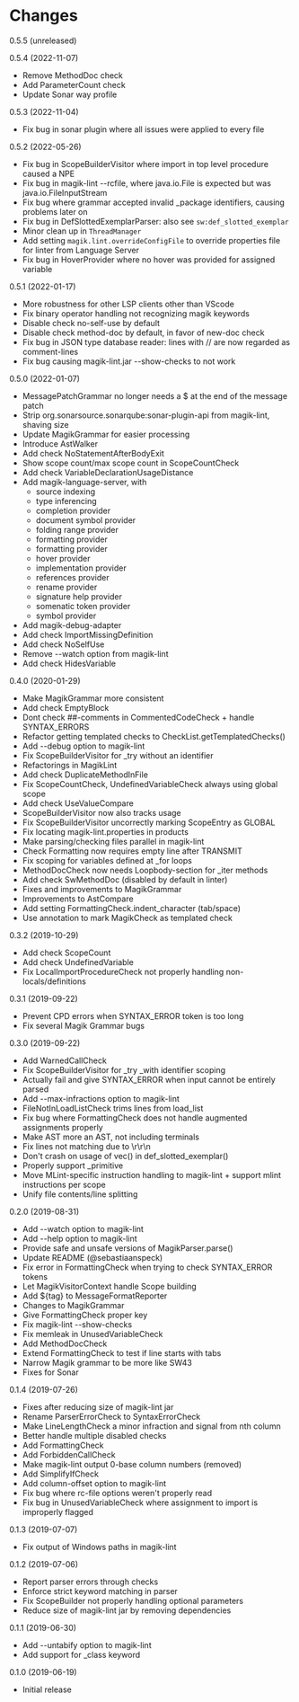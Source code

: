 Changes
=======

0.5.5 (unreleased)


0.5.4 (2022-11-07)

- Remove MethodDoc check
- Add ParameterCount check
- Update Sonar way profile


0.5.3 (2022-11-04)
- Fix bug in sonar plugin where all issues were applied to every file


0.5.2 (2022-05-26)

- Fix bug in ScopeBuilderVisitor where import in top level procedure caused a NPE
- Fix bug in magik-lint --rcfile, where java.io.File is expected but was java.io.FileInputStream
- Fix bug where grammar accepted invalid _package identifiers, causing problems later on
- Fix bug in DefSlottedExemplarParser: also see `sw:def_slotted_exemplar`
- Minor clean up in `ThreadManager`
- Add setting `magik.lint.overrideConfigFile` to override properties file for linter from Language Server
- Fix bug in HoverProvider where no hover was provided for assigned variable


0.5.1 (2022-01-17)

- More robustness for other LSP clients other than VScode
- Fix binary operator handling not recognizing magik keywords
- Disable check no-self-use by default
- Disable check method-doc by default, in favor of new-doc check
- Fix bug in JSON type database reader: lines with // are now regarded as comment-lines
- Fix bug causing magik-lint.jar --show-checks to not work


0.5.0 (2022-01-07)

- MessagePatchGrammar no longer needs a $ at the end of the message patch
- Strip org.sonarsource.sonarqube:sonar-plugin-api from magik-lint, shaving size
- Update MagikGrammar for easier processing
- Introduce AstWalker
- Add check NoStatementAfterBodyExit
- Show scope count/max scope count in ScopeCountCheck
- Add check VariableDeclarationUsageDistance
- Add magik-language-server, with
  - source indexing
  - type inferencing
  - completion provider
  - document symbol provider
  - folding range provider
  - formatting provider
  - formatting provider
  - hover provider
  - implementation provider
  - references provider
  - rename provider
  - signature help provider
  - somenatic token provider
  - symbol provider
- Add magik-debug-adapter
- Add check ImportMissingDefinition
- Add check NoSelfUse
- Remove --watch option from magik-lint
- Add check HidesVariable


0.4.0 (2020-01-29)

- Make MagikGrammar more consistent
- Add check EmptyBlock
- Dont check ##-comments in CommentedCodeCheck + handle SYNTAX\_ERRORS
- Refactor getting templated checks to CheckList.getTemplatedChecks()
- Add --debug option to magik-lint
- Fix ScopeBuilderVisitor for \_try without an identifier
- Refactorings in MagikLint
- Add check DuplicateMethodInFile
- Fix ScopeCountCheck, UndefinedVariableCheck always using global scope
- Add check UseValueCompare
- ScopeBuilderVisitor now also tracks usage
- Fix ScopeBuilderVisitor uncorrectly marking ScopeEntry as GLOBAL
- Fix locating magik-lint.properties in products
- Make parsing/checking files parallel in magik-lint
- Check Formatting now requires empty line after TRANSMIT
- Fix scoping for variables defined at \_for loops
- MethodDocCheck now needs Loopbody-section for \_iter methods
- Add check SwMethodDoc (disabled by default in linter)
- Fixes and improvements to MagikGrammar
- Improvements to AstCompare
- Add setting FormattingCheck.indent\_character (tab/space)
- Use annotation to mark MagikCheck as templated check


0.3.2 (2019-10-29)

- Add check ScopeCount
- Add check UndefinedVariable
- Fix LocalImportProcedureCheck not properly handling non-locals/definitions


0.3.1 (2019-09-22)

- Prevent CPD errors when SYNTAX\_ERROR token is too long
- Fix several Magik Grammar bugs


0.3.0 (2019-09-22)

- Add WarnedCallCheck
- Fix ScopeBuilderVisitor for \_try \_with identifier scoping
- Actually fail and give SYNTAX\_ERROR when input cannot be entirely parsed
- Add --max-infractions option to magik-lint
- FileNotInLoadListCheck trims lines from load\_list
- Fix bug where FormattingCheck does not handle augmented assignments properly
- Make AST more an AST, not including terminals
- Fix lines not matching due to \r\r\n
- Don't crash on usage of vec() in def\_slotted\_exemplar()
- Properly support \_primitive
- Move MLint-specific instruction handling to magik-lint + support mlint instructions per scope
- Unify file contents/line splitting


0.2.0 (2019-08-31)

- Add --watch option to magik-lint
- Add --help option to magik-lint
- Provide safe and unsafe versions of MagikParser.parse()
- Update README (@sebastiaanspeck)
- Fix error in FormattingCheck when trying to check SYNTAX\_ERROR tokens
- Let MagikVisitorContext handle Scope building
- Add ${tag} to MessageFormatReporter
- Changes to MagikGrammar
- Give FormattingCheck proper key
- Fix magik-lint --show-checks
- Fix memleak in UnusedVariableCheck
- Add MethodDocCheck
- Extend FormattingCheck to test if line starts with tabs
- Narrow Magik grammar to be more like SW43
- Fixes for Sonar


0.1.4 (2019-07-26)

- Fixes after reducing size of magik-lint jar
- Rename ParserErrorCheck to SyntaxErrorCheck
- Make LineLengthCheck a minor infraction and signal from nth column
- Better handle multiple disabled checks
- Add FormattingCheck
- Add ForbiddenCallCheck
- Make magik-lint output 0-base column numbers (removed)
- Add SimplifyIfCheck
- Add column-offset option to magik-lint
- Fix bug where rc-file options weren't properly read
- Fix bug in UnusedVariableCheck where assignment to import is improperly flagged


0.1.3 (2019-07-07)

- Fix output of Windows paths in magik-lint


0.1.2 (2019-07-06)

- Report parser errors through checks
- Enforce strict keyword matching in parser
- Fix ScopeBuilder not properly handling optional parameters
- Reduce size of magik-lint jar by removing dependencies


0.1.1 (2019-06-30)

- Add --untabify <n> option to magik-lint
- Add support for \_class keyword


0.1.0 (2019-06-19)

- Initial release
